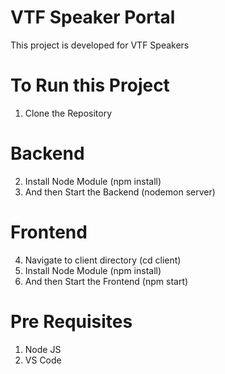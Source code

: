 # VTF Speaker Portal
This project is developed for VTF Speakers

# To Run this Project
 1) Clone the Repository
 
 # Backend
 2) Install Node Module (npm install)
 3) And then Start the Backend (nodemon server)

 # Frontend
 4) Navigate to client directory (cd client)
 5) Install Node Module (npm install)
 6) And then Start the Frontend (npm start)

# Pre Requisites
1) Node JS
2) VS Code
